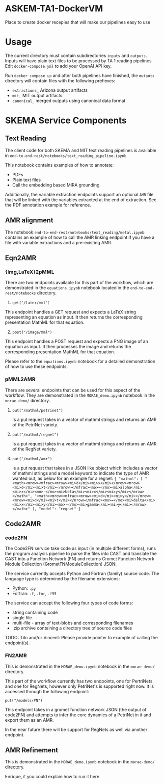 # ASKEM-TA1-DockerVM
Place to create docker recepies that will make our pipelines easy to use

# Usage
The current directory must contain subdirectories `inputs` and `outputs`. Inputs will have plain text files to be processed by TA 1 reading pipelines
Edit `docker-compose.yml` to add your OpenAI API key.

Run `docker compose up` and after both pipelines have finished, the `outputs` directory will contain files with the following prefiexes:
- `extractions_` Arizona output artifacts
- `mit_` MIT output artifacts
- `canonical_` merged outputs using canonical data format

# SKEMA Service Components

## Text Reading

The client code for both SKEMA and MIT text reading pipelines is available in `end-to-end-rest/notebooks/text_reading_pipeline.ipynb`

This notebook contains examples of how to annotate:
- PDFs
- Plain text files
- Call the embedding based MIRA grounding.

Additionally, the variable extraction endpoints support an optional `AMR` file that will be linked with the variables extracted at the end of extraction. See the PDF annotation example for reference.

## AMR alignment

The notebook `end-to-end-rest/notebooks/text_reading/metal.ipynb` contains an example of how to call the AMR linking endpoint if you have a file with variable extractions and a pre-existing AMR. 


## Eqn2AMR

### {Img,LaTeX}2pMML

There are two endpoints available for this part of the workflow, which are demonstrated in the `equations.ipynb` notebook located in the `end-to-end-rest/notebooks` directory.

1. `get("/latex/mml")`

This endpoint handles a GET request and expects a LaTeX string representing an equation as input. It then returns the corresponding presentation MathML for that equation.

2. `post("/image/mml")`

This endpoint handles a POST request and expects a PNG image of an equation as input. It then processes the image and returns the corresponding presentation MathML for that equation.

Please refer to the `equations.ipynb` notebook for a detailed demonstration of how to use these endpoints.


### pMML2AMR

There are several endpoints that can be used for this aspect of the workflow. They are demonstrated in the `MORAE_demo.ipynb` notebook in the `morae-demo/` directory. 

1. `put("/mathml/petrinet")` 

	Is a put request takes in a vector of mathml strings and returns an AMR of the PetriNet variety. 
2. `put("/mathml/regnet")`

	Is a put request takes in a vector of mathml strings and returns an AMR of the RegNet variety.
	
3. `put("/mathml/amr")` 

	Is a put request that takes in a JSON like object which includes a vector of mathml strings and a model keyword to indicate the type of AMR wanted out, as below for an example for a regnet:
	`{
    "mathml": [
        "<math><mrow><mfrac><mrow><mi>d</mi><mi>x</mi></mrow><mrow><mi>d</mi><mi>t</mi></mrow></mfrac><mo>=</mo><mi>alpha</mi><mi>x</mi><mo>-</mo><mi>beta</mi><mi>x</mi><mi>y</mi></mrow></math>",
        "<math><mrow><mfrac><mrow><mi>d</mi><mi>y</mi></mrow><mrow><mi>d</mi><mi>t</mi></mrow></mfrac><mo>=</mo><mi>delta</mi><mi>x</mi><mi>y</mi><mo>-</mo><mi>gamma</mi><mi>y</mi></mrow></math>"
    ],
    "model": "regnet"
}`


## Code2AMR

### code2FN

The Code2FN service take code as input (in multiple different forms), runs the program analysis pipeline to parse the files into CAST and translate the CAST into a Function Network (FN) and returns Gromet Function Network Module Collection (GrometFNModuleCollection) JSON.

The service currently accepts Python and Fortran (family) source code. The language type is determined by the filename extensions:

- Python: `.py`
- Fortran: `.f`, `.for`, `.f95`

The service can accept the following four types of code forms:

- string containing code
- single file
- multi-file - array of text-blobs and corresponding filenames
- .zip archive containing a directory tree of source code files

TODO: Tito and/or Vincent: Please provide pointer to example of calling the endpoint(s).

### FN2AMR

This is demonstrated in the `MORAE_demo.ipynb` notebook in the `morae-demo/` directory.

This part of the workflow currently has two endpoints, one for PertriNets and one for RegNets, however only PetriNet's is supported right now. It is accessed through the following endpoint: 

`put("/models/PN")`

This endpoint takes in a gromet function network JSON (the output of code2FN) and attempts to infer the core dynamics of a PetriNet in it and export them as an AMR. 

In the near future there will be support for RegNets as well via another endpoint.

## AMR Refinement

This is demonstrated in the `MORAE_demo.ipynb` notebook in the `morae-demo/` directory.

Enrique, if you could explain how to run it here. 
